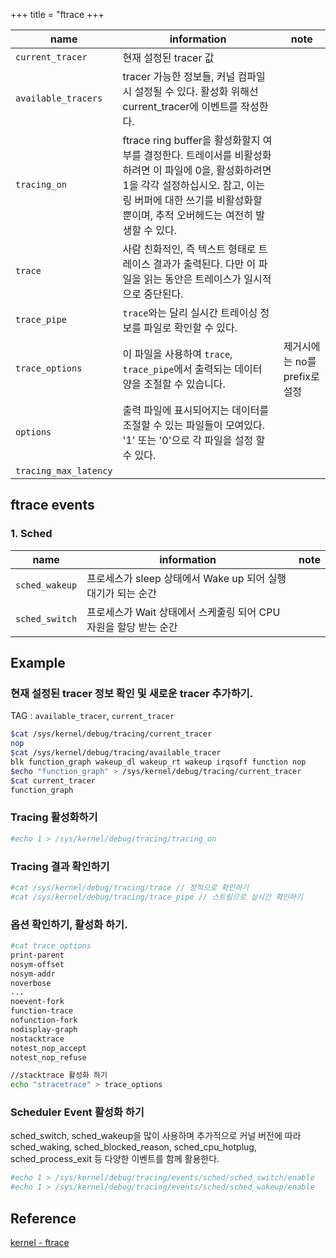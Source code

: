 +++
title = "ftrace
+++


|name|information|note|
|-|-|-|
|`current_tracer`|현재 설정된 tracer 값||
|`available_tracers`|tracer 가능한 정보들, 커널 컴파일 시 설정될 수 있다. 활성화 위해선 current_tracer에 이벤트를 작성한다.||
|`tracing_on`|ftrace ring buffer을 활성화할지 여부를 결정한다. 트레이서를 비활성화하려면 이 파일에 0을, 활성화하려면 1을 각각 설정하십시오. 참고, 이는 링 버퍼에 대한 쓰기를 비활성화할 뿐이며, 추적 오버헤드는 여전히 발생할 수 있다.||
|`trace`|사람 친화적인, 즉 텍스트 형태로 트레이스 결과가 출력된다. 다만 이 파일을 읽는 동안은 트레이스가 일시적으로 중단된다.||
|`trace_pipe`|`trace`와는 달리 실시간 트레이싱 정보를 파일로 확인할 수 있다.||
|`trace_options`|이 파일을 사용하여 `trace`, `trace_pipe`에서 출력되는 데이터 양을 조절할 수 있습니다.|제거시에는 no를 prefix로 설정|
|`options`|출력 파일에 표시되어지는 데이터를 조절할 수 있는 파일들이 모여있다. '1' 또는 '0'으로 각 파일을 설정 할 수 있다.||
|`tracing_max_latency`|||

## ftrace events

### 1. Sched

|name|information|note|
|-|-|-|
|`sched_wakeup`|프로세스가 sleep 상태에서 Wake up 되어 실행 대기가 되는 순간 ||
|`sched_switch`|프로세스가 Wait 상태에서 스케줄링 되어 CPU 자원을 할당 받는 순간||




## Example

### 현재 설정된 tracer 정보 확인 및 새로운 tracer 추가하기.
TAG : `available_tracer`, `current_tracer`

```bash
$cat /sys/kernel/debug/tracing/current_tracer
nop
$cat /sys/kernel/debug/tracing/available_tracer
blk function_graph wakeup_dl wakeup_rt wakeup irqsoff function nop
$echo "function_graph" > /sys/kernel/debug/tracing/current_tracer
$cat current_tracer 
function_graph
```

### Tracing 활성화하기
```bash
#echo 1 > /sys/kernel/debug/tracing/tracing_on
```

### Tracing 결과 확인하기
```bash
#cat /sys/kernel/debug/tracing/trace // 정적으로 확인하기
#cat /sys/kernel/debug/tracing/trace_pipe // 스트림으로 실시간 확인하기
```

### 옵션 확인하기, 활성화 하기.
```bash
#cat trace_options 
print-parent
nosym-offset
nosym-addr
noverbose
...
noevent-fork
function-trace
nofunction-fork
nodisplay-graph
nostacktrace
notest_nop_accept
notest_nop_refuse

//stacktrace 활성화 하기
echo "stracetrace" > trace_options
```


### Scheduler Event 활성화 하기

sched_switch, sched_wakeup을 많이 사용하며 추가적으로 커널 버전에 따라 sched_waking, sched_blocked_reason, sched_cpu_hotplug, sched_process_exit 등 다양한 이벤트를 함께 활용한다.

```bash
#echo 1 > /sys/kernel/debug/tracing/events/sched/sched_switch/enable
#echo 1 > /sys/kernel/debug/tracing/events/sched/sched_wakeup/enable
```

## Reference
[kernel - ftrace](https://www.kernel.org/doc/Documentation/trace/ftrace.txt)

